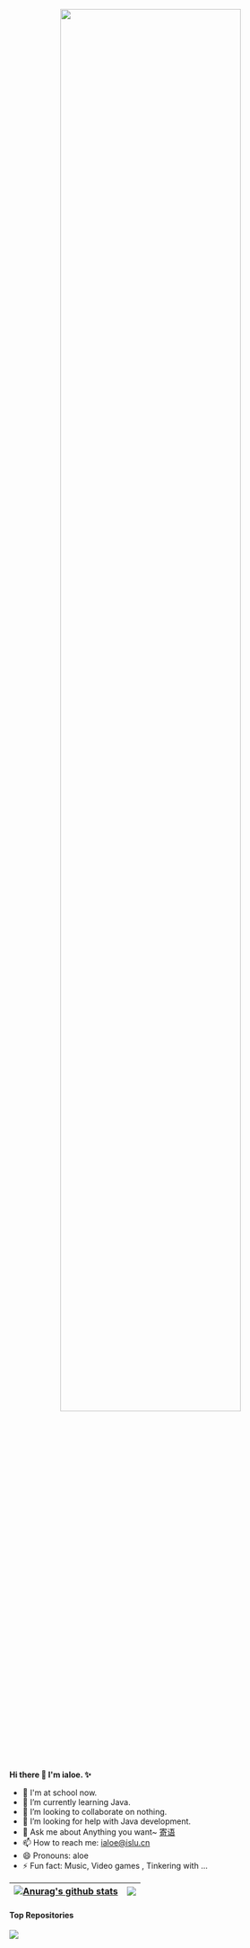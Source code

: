 <p align="center"><a href="https://ialoe.github.io"><img width="80%" src="https://cdn.jsdelivr.net/gh/ialoe/ialoe@master/assets/header.png" /></a></p>

**Hi there 👋 I'm ialoe. ✨**

- 🔭 I'm at school now.
- 🌱 I’m currently learning Java.
- 👯 I’m looking to collaborate on nothing.
- 🤔 I’m looking for help with Java development.
- 💬 Ask me about Anything you want~ <a href="https://www.islu.cn/contact">寄语</a>
- 📫 How to reach me: <a href="mailto:ialoe@islu.cn">ialoe@islu.cn</a>
- 😄 Pronouns: aloe
- ⚡ Fun fact:  Music, Video games , Tinkering with ...


| <a href="https://github.com/ialoe/hexo-themes-matery-pro"><img align="center" src="https://github-readme-stats.vercel.app/api?username=ialoe&show_icons=true&include_all_commits=true&theme=buefy&hide_border=true" alt="Anurag's github stats" /></a> | <a href="https://github.com/anuraghazra/github-readme-stats"><img align="center" src="https://github-readme-stats.vercel.app/api/top-langs/?username=anuraghazra&layout=compact&theme=buefy&hide_border=true" /></a> |
| ------------------------------------------------------------ | ------------------------------------------------------------ |

#### Top Repositories

<a href="https://github.com/ialoe/hexo-themes-matery-pro">
  <img align="center" src="https://github-readme-stats.vercel.app/api/pin/?username=ialoe&repo=hexo-themes-matery-pro&theme=buefy" />
</a>
